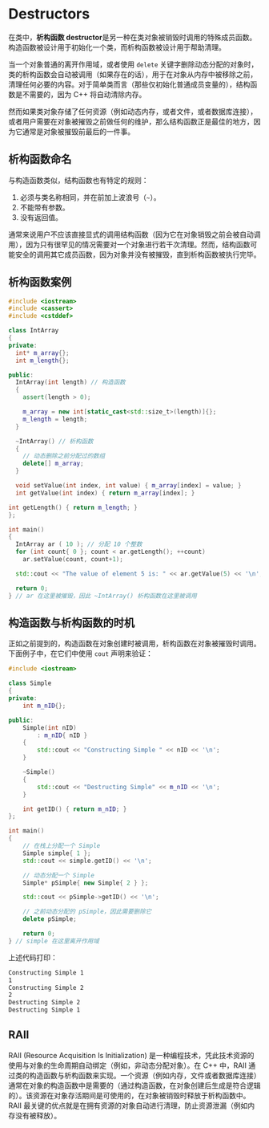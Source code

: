 # Destructors

在类中，**析构函数 destructor**是另一种在类对象被销毁时调用的特殊成员函数。构造函数被设计用于初始化一个类，而析构函数被设计用于帮助清理。

当一个对象普通的离开作用域，或者使用 `delete` 关键字删除动态分配的对象时，类的析构函数会自动被调用（如果存在的话），用于在对象从内存中被移除之前，清理任何必要的内容。对于简单类而言（那些仅初始化普通成员变量的），结构函数是不需要的，因为 C++ 将自动清除内存。

然而如果类对象存储了任何资源（例如动态内存，或者文件，或者数据库连接），或者用户需要在对象被摧毁之前做任何的维护，那么结构函数正是最佳的地方，因为它通常是对象被摧毁前最后的一件事。

## 析构函数命名

与构造函数类似，结构函数也有特定的规则：

1. 必须与类名称相同，并在前加上波浪号（`~`）。
1. 不能带有参数。
1. 没有返回值。

通常来说用户不应该直接显式的调用结构函数（因为它在对象销毁之前会被自动调用），因为只有很罕见的情况需要对一个对象进行若干次清理。然而，结构函数可能安全的调用其它成员函数，因为对象并没有被摧毁，直到析构函数被执行完毕。

## 析构函数案例

```cpp
#include <iostream>
#include <cassert>
#include <cstddef>

class IntArray
{
private:
  int* m_array{};
  int m_length{};

public:
  IntArray(int length) // 构造函数
  {
    assert(length > 0);

    m_array = new int[static_cast<std::size_t>(length)]{};
    m_length = length;
  }

  ~IntArray() // 析构函数
  {
    // 动态删除之前分配过的数组
    delete[] m_array;
  }

  void setValue(int index, int value) { m_array[index] = value; }
  int getValue(int index) { return m_array[index]; }

int getLength() { return m_length; }
};

int main()
{
  IntArray ar ( 10 ); // 分配 10 个整数
  for (int count{ 0 }; count < ar.getLength(); ++count)
    ar.setValue(count, count+1);

  std::cout << "The value of element 5 is: " << ar.getValue(5) << '\n';

  return 0;
} // ar 在这里被摧毁，因此 ~IntArray() 析构函数在这里被调用
```

## 构造函数与析构函数的时机

正如之前提到的，构造函数在对象创建时被调用，析构函数在对象被摧毁时调用。下面例子中，在它们中使用 `cout` 声明来验证：

```cpp
#include <iostream>

class Simple
{
private:
    int m_nID{};

public:
    Simple(int nID)
        : m_nID{ nID }
    {
        std::cout << "Constructing Simple " << nID << '\n';
    }

    ~Simple()
    {
        std::cout << "Destructing Simple" << m_nID << '\n';
    }

    int getID() { return m_nID; }
};

int main()
{
    // 在栈上分配一个 Simple
    Simple simple{ 1 };
    std::cout << simple.getID() << '\n';

    // 动态分配一个 Simple
    Simple* pSimple{ new Simple{ 2 } };

    std::cout << pSimple->getID() << '\n';

    // 之前动态分配的 pSimple，因此需要删除它
    delete pSimple;

    return 0;
} // simple 在这里离开作用域
```

上述代码打印：

```txt
Constructing Simple 1
1
Constructing Simple 2
2
Destructing Simple 2
Destructing Simple 1
```

## RAII

RAII (Resource Acquisition Is Initialization) 是一种编程技术，凭此技术资源的使用与对象的生命周期自动绑定（例如，非动态分配对象）。在 C++ 中，RAII 通过类的构造函数与析构函数来实现。一个资源（例如内存，文件或者数据库连接）通常在对象的构造函数中是需要的（通过构造函数，在对象创建后生成是符合逻辑的）。该资源在对象存活期间是可使用的，在对象被销毁时释放于析构函数中。RAII 最关键的优点就是在拥有资源的对象自动进行清理，防止资源泄漏（例如内存没有被释放）。

